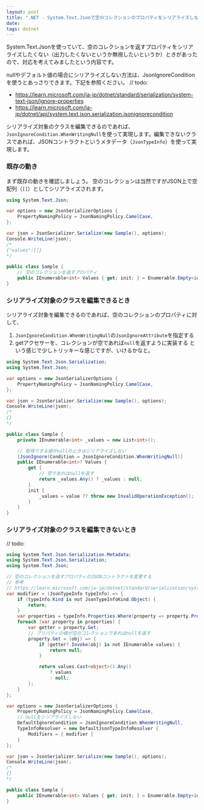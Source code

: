 ```yaml
---
layout: post
title: ".NET - System.Text.Jsonで空のコレクションのプロパティをシリアライズしない"
date: 
tags: dotnet
---
```


System.Text.Jsonを使っていて、空のコレクションを返すプロパティをシリアライズしたくない（出力したくないというか無視したいというか）ときがあったので、対応を考えてみましたという内容です。

nullやデフォルト値の場合にシリアライズしない方法は、JsonIgnoreConditionを使うとあっさりできます。下記を参照ください。
// todo:
- https://learn.microsoft.com/ja-jp/dotnet/standard/serialization/system-text-json/ignore-properties
- https://learn.microsoft.com/ja-jp/dotnet/api/system.text.json.serialization.jsonignorecondition

シリアライズ対象のクラスを編集できるのであれば、`JsonIgnoreCondition.WhenWritingNull`を使って実現します。編集できないクラスであれば、JSONコントラクトというメタデータ（`JsonTypeInfo`）を使って実現します。

### 既存の動き

まず既存の動きを確認しましょう。
空のコレクションは当然ですがJSON上で空配列（`[]`）としてシリアライズされます。

```csharp
using System.Text.Json;

var options = new JsonSerializerOptions {
    PropertyNamingPolicy = JsonNamingPolicy.CamelCase,
};

var json = JsonSerializer.Serialize(new Sample(), options);
Console.WriteLine(json);
/*
{"values":[]}
*/

public class Sample {
    // 空のコレクションを返すプロパティ
    public IEnumerable<int> Values { get; init; } = Enumerable.Empty<int>();
}
```

### シリアライズ対象のクラスを編集できるとき

シリアライズ対象を編集できるのであれば、空のコレクションのプロパティに対して、
1. `JsonIgnoreCondition.WhenWritingNull`の`JsonIgnoreAttribute`を指定する
2. getアクセサーを、コレクションが空であれば`null`を返すように実装する
という感じで少しトリッキーな感じですが、いけるかなと。

```csharp
using System.Text.Json.Serialization;
using System.Text.Json;

var options = new JsonSerializerOptions {
    PropertyNamingPolicy = JsonNamingPolicy.CamelCase,
};

var json = JsonSerializer.Serialize(new Sample(), options);
Console.WriteLine(json);
/*
{}
*/

public class Sample {
    private IEnumerable<int> _values = new List<int>();

    // 取得できる値がnullのときはシリアライズしない
    [JsonIgnore(Condition = JsonIgnoreCondition.WhenWritingNull)]
    public IEnumerable<int>? Values {
        get {
            // 空であればnullを返す
            return _values.Any() ? _values : null;
        }
        init {
            _values = value ?? throw new InvalidOperationException();
        }
    }
}
```

### シリアライズ対象のクラスを編集できないとき

// todo:

```csharp
using System.Text.Json.Serialization.Metadata;
using System.Text.Json.Serialization;
using System.Text.Json;

// 空のコレクションを返すプロパティのJSONコントラクトを変更する
// 参考
// https://learn.microsoft.com/ja-jp/dotnet/standard/serialization/system-text-json/custom-contracts
var modifier = (JsonTypeInfo typeInfo) => {
    if (typeInfo.Kind is not JsonTypeInfoKind.Object) {
        return;
    }
    var properties = typeInfo.Properties.Where(property => property.PropertyType.IsAssignableTo(typeof(IEnumerable)));
    foreach (var property in properties) {
        var getter = property.Get;
        // プリパティの値が空のコレクションであればnullを返す
        property.Get = (obj) => {
            if (getter?.Invoke(obj) is not IEnumerable values) {
                return null;
            }

            return values.Cast<object>().Any()
                ? values
                : null;
        };
    }
};

var options = new JsonSerializerOptions {
    PropertyNamingPolicy = JsonNamingPolicy.CamelCase,
    // nullをシリアライズしない
    DefaultIgnoreCondition = JsonIgnoreCondition.WhenWritingNull,
    TypeInfoResolver = new DefaultJsonTypeInfoResolver {
        Modifiers = { modifier }
    }
};

var json = JsonSerializer.Serialize(new Sample(), options);
Console.WriteLine(json);
/*
{}
*/

public class Sample {
    public IEnumerable<int> Values { get; init; } = Enumerable.Empty<int>();
}
```

